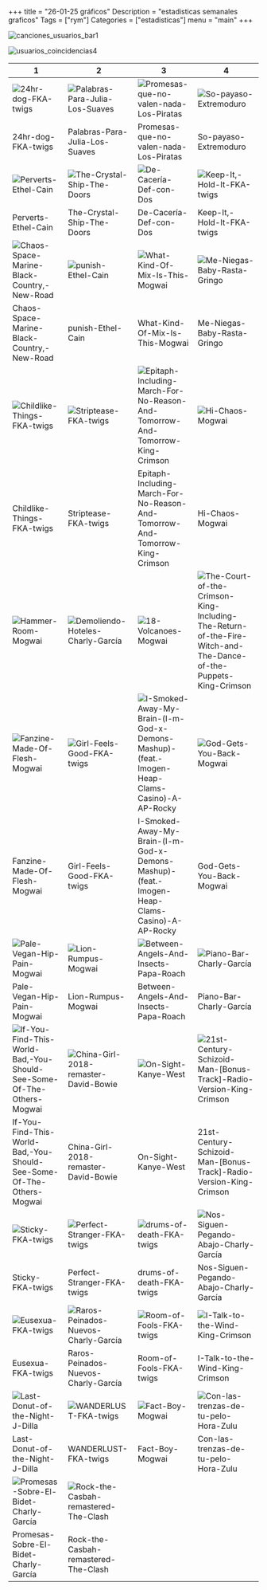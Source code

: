 +++
title = "26-01-25 gráficos"
Description = "estadisticas semanales graficos"
Tags = ["rym"]
Categories = ["estadisticas"]
menu = "main"
+++
<!--more-->



![canciones_usuarios_bar1](/rym/graficos/26-01-25/canciones_usuarios_bar.png)


![usuarios_coincidencias4](/rym/graficos/26-01-25/usuarios_coincidencias_apiladas.png)



| 1 | 2 | 3 | 4 |
|---|---|---|---|
| ![24hr-dog-FKA-twigs](/rym/graficos/26-01-25/24hr-dog-FKA-twigs.png) | ![Palabras-Para-Julia-Los-Suaves](/rym/graficos/26-01-25/Palabras-Para-Julia-Los-Suaves.png) | ![Promesas-que-no-valen-nada-Los-Piratas](/rym/graficos/26-01-25/Promesas-que-no-valen-nada-Los-Piratas.png) | ![So-payaso-Extremoduro](/rym/graficos/26-01-25/So-payaso-Extremoduro.png) |
| 24hr-dog-FKA-twigs | Palabras-Para-Julia-Los-Suaves | Promesas-que-no-valen-nada-Los-Piratas | So-payaso-Extremoduro |
| ![Perverts-Ethel-Cain](/rym/graficos/26-01-25/Perverts-Ethel-Cain.png) | ![The-Crystal-Ship-The-Doors](/rym/graficos/26-01-25/The-Crystal-Ship-The-Doors.png) | ![De-Cacería-Def-con-Dos](/rym/graficos/26-01-25/De-Cacería-Def-con-Dos.png) | ![Keep-It,-Hold-It-FKA-twigs](/rym/graficos/26-01-25/Keep-It,-Hold-It-FKA-twigs.png) |
| Perverts-Ethel-Cain | The-Crystal-Ship-The-Doors | De-Cacería-Def-con-Dos | Keep-It,-Hold-It-FKA-twigs |
| ![Chaos-Space-Marine-Black-Country,-New-Road](/rym/graficos/26-01-25/Chaos-Space-Marine-Black-Country,-New-Road.png) | ![punish-Ethel-Cain](/rym/graficos/26-01-25/punish-Ethel-Cain.png) | ![What-Kind-Of-Mix-Is-This-Mogwai](/rym/graficos/26-01-25/What-Kind-Of-Mix-Is-This-Mogwai.png) | ![Me-Niegas-Baby-Rasta-Gringo](/rym/graficos/26-01-25/Me-Niegas-Baby-Rasta-Gringo.png) |
| Chaos-Space-Marine-Black-Country,-New-Road | punish-Ethel-Cain | What-Kind-Of-Mix-Is-This-Mogwai | Me-Niegas-Baby-Rasta-Gringo |
| ![Childlike-Things-FKA-twigs](/rym/graficos/26-01-25/Childlike-Things-FKA-twigs.png) | ![Striptease-FKA-twigs](/rym/graficos/26-01-25/Striptease-FKA-twigs.png) | ![Epitaph-Including-March-For-No-Reason-And-Tomorrow-And-Tomorrow-King-Crimson](/rym/graficos/26-01-25/Epitaph-Including-March-For-No-Reason-And-Tomorrow-And-Tomorrow-King-Crimson.png) | ![Hi-Chaos-Mogwai](/rym/graficos/26-01-25/Hi-Chaos-Mogwai.png) |
| Childlike-Things-FKA-twigs | Striptease-FKA-twigs | Epitaph-Including-March-For-No-Reason-And-Tomorrow-And-Tomorrow-King-Crimson | Hi-Chaos-Mogwai |
| ![Hammer-Room-Mogwai](/rym/graficos/26-01-25/Hammer-Room-Mogwai.png) | ![Demoliendo-Hoteles-Charly-García](/rym/graficos/26-01-25/Demoliendo-Hoteles-Charly-García.png) | ![18-Volcanoes-Mogwai](/rym/graficos/26-01-25/18-Volcanoes-Mogwai.png) | ![The-Court-of-the-Crimson-King-Including-The-Return-of-the-Fire-Witch-and-The-Dance-of-the-Puppets-King-Crimson](/rym/graficos/26-01-25/The-Court-of-the-Crimson-King-Including-The-Return-of-the-Fire-Witch-and-The-Dance-of-the-Puppets-King-Crimson.png) |
| ![Fanzine-Made-Of-Flesh-Mogwai](/rym/graficos/26-01-25/Fanzine-Made-Of-Flesh-Mogwai.png) | ![Girl-Feels-Good-FKA-twigs](/rym/graficos/26-01-25/Girl-Feels-Good-FKA-twigs.png) | ![I-Smoked-Away-My-Brain-(I-m-God-x-Demons-Mashup)-(feat.-Imogen-Heap-Clams-Casino)-A-AP-Rocky](/rym/graficos/26-01-25/I-Smoked-Away-My-Brain-(I-m-God-x-Demons-Mashup)-(feat.-Imogen-Heap-Clams-Casino)-A-AP-Rocky.png) | ![God-Gets-You-Back-Mogwai](/rym/graficos/26-01-25/God-Gets-You-Back-Mogwai.png) |
| Fanzine-Made-Of-Flesh-Mogwai | Girl-Feels-Good-FKA-twigs | I-Smoked-Away-My-Brain-(I-m-God-x-Demons-Mashup)-(feat.-Imogen-Heap-Clams-Casino)-A-AP-Rocky | God-Gets-You-Back-Mogwai |
| ![Pale-Vegan-Hip-Pain-Mogwai](/rym/graficos/26-01-25/Pale-Vegan-Hip-Pain-Mogwai.png) | ![Lion-Rumpus-Mogwai](/rym/graficos/26-01-25/Lion-Rumpus-Mogwai.png) | ![Between-Angels-And-Insects-Papa-Roach](/rym/graficos/26-01-25/Between-Angels-And-Insects-Papa-Roach.png) | ![Piano-Bar-Charly-García](/rym/graficos/26-01-25/Piano-Bar-Charly-García.png) |
| Pale-Vegan-Hip-Pain-Mogwai | Lion-Rumpus-Mogwai | Between-Angels-And-Insects-Papa-Roach | Piano-Bar-Charly-García |
| ![If-You-Find-This-World-Bad,-You-Should-See-Some-Of-The-Others-Mogwai](/rym/graficos/26-01-25/If-You-Find-This-World-Bad,-You-Should-See-Some-Of-The-Others-Mogwai.png) | ![China-Girl-2018-remaster-David-Bowie](/rym/graficos/26-01-25/China-Girl-2018-remaster-David-Bowie.png) | ![On-Sight-Kanye-West](/rym/graficos/26-01-25/On-Sight-Kanye-West.png) | ![21st-Century-Schizoid-Man-[Bonus-Track]-Radio-Version-King-Crimson](/rym/graficos/26-01-25/21st-Century-Schizoid-Man-[Bonus-Track]-Radio-Version-King-Crimson.png) |
| If-You-Find-This-World-Bad,-You-Should-See-Some-Of-The-Others-Mogwai | China-Girl-2018-remaster-David-Bowie | On-Sight-Kanye-West | 21st-Century-Schizoid-Man-[Bonus-Track]-Radio-Version-King-Crimson |
| ![Sticky-FKA-twigs](/rym/graficos/26-01-25/Sticky-FKA-twigs.png) | ![Perfect-Stranger-FKA-twigs](/rym/graficos/26-01-25/Perfect-Stranger-FKA-twigs.png) | ![drums-of-death-FKA-twigs](/rym/graficos/26-01-25/drums-of-death-FKA-twigs.png) | ![Nos-Siguen-Pegando-Abajo-Charly-García](/rym/graficos/26-01-25/Nos-Siguen-Pegando-Abajo-Charly-García.png) |
| Sticky-FKA-twigs | Perfect-Stranger-FKA-twigs | drums-of-death-FKA-twigs | Nos-Siguen-Pegando-Abajo-Charly-García |
| ![Eusexua-FKA-twigs](/rym/graficos/26-01-25/Eusexua-FKA-twigs.png) | ![Raros-Peinados-Nuevos-Charly-García](/rym/graficos/26-01-25/Raros-Peinados-Nuevos-Charly-García.png) | ![Room-of-Fools-FKA-twigs](/rym/graficos/26-01-25/Room-of-Fools-FKA-twigs.png) | ![I-Talk-to-the-Wind-King-Crimson](/rym/graficos/26-01-25/I-Talk-to-the-Wind-King-Crimson.png) |
| Eusexua-FKA-twigs | Raros-Peinados-Nuevos-Charly-García | Room-of-Fools-FKA-twigs | I-Talk-to-the-Wind-King-Crimson |
| ![Last-Donut-of-the-Night-J-Dilla](/rym/graficos/26-01-25/Last-Donut-of-the-Night-J-Dilla.png) | ![WANDERLUST-FKA-twigs](/rym/graficos/26-01-25/WANDERLUST-FKA-twigs.png) | ![Fact-Boy-Mogwai](/rym/graficos/26-01-25/Fact-Boy-Mogwai.png) | ![Con-las-trenzas-de-tu-pelo-Hora-Zulu](/rym/graficos/26-01-25/Con-las-trenzas-de-tu-pelo-Hora-Zulu.png) |
| Last-Donut-of-the-Night-J-Dilla | WANDERLUST-FKA-twigs | Fact-Boy-Mogwai | Con-las-trenzas-de-tu-pelo-Hora-Zulu |
| ![Promesas-Sobre-El-Bidet-Charly-García](/rym/graficos/26-01-25/Promesas-Sobre-El-Bidet-Charly-García.png) | ![Rock-the-Casbah-remastered-The-Clash](/rym/graficos/26-01-25/Rock-the-Casbah-remastered-The-Clash.png) |   |   |
| Promesas-Sobre-El-Bidet-Charly-García | Rock-the-Casbah-remastered-The-Clash |   |   |
